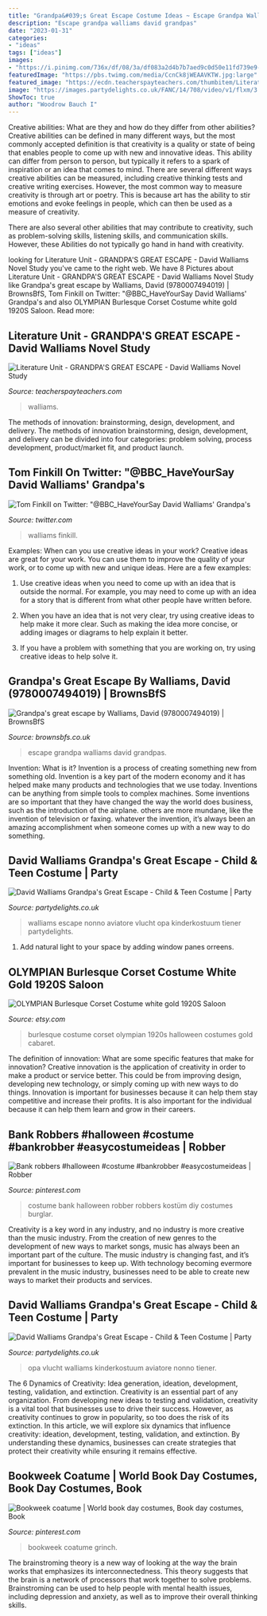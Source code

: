 ```yaml
---
title: "Grandpa&#039;s Great Escape Costume Ideas ~ Escape Grandpa Walliams David Grandpas"
description: "Escape grandpa walliams david grandpas"
date: "2023-01-31"
categories:
- "ideas"
tags: ["ideas"]
images:
- "https://i.pinimg.com/736x/df/08/3a/df083a2d4b7b7aed9c0d50e11fd739e9--robber-halloween-costume-bank-robber.jpg"
featuredImage: "https://pbs.twimg.com/media/CcnCk8jWEAAVKTW.jpg:large"
featured_image: "https://ecdn.teacherspayteachers.com/thumbitem/Literature-Unit-GRANDPA-S-GREAT-ESCAPE-David-Walliams-Novel-Study-Worksheets-2979757-1543791360/original-2979757-3.jpg"
image: "https://images.partydelights.co.uk/FANC/14/708/video/v1/flxm/3.jpg"
ShowToc: true
author: "Woodrow Bauch I"
---
```



Creative abilities: What are they and how do they differ from other abilities?
Creative abilities can be defined in many different ways, but the most commonly accepted definition is that creativity is a quality or state of being that enables people to come up with new and innovative ideas. This ability can differ from person to person, but typically it refers to a spark of inspiration or an idea that comes to mind.
There are several different ways creative abilities can be measured, including creative thinking tests and creative writing exercises. However, the most common way to measure creativity is through art or poetry. This is because art has the ability to stir emotions and evoke feelings in people, which can then be used as a measure of creativity.

There are also several other abilities that may contribute to creativity, such as problem-solving skills, listening skills, and communication skills. However, these Abilities do not typically go hand in hand with creativity.

	

		
looking for Literature Unit - GRANDPA&#039;S GREAT ESCAPE - David Walliams Novel Study you've came to the right web. We have 8 Pictures about Literature Unit - GRANDPA&#039;S GREAT ESCAPE - David Walliams Novel Study like Grandpa&#039;s great escape by Walliams, David (9780007494019) | BrownsBfS, Tom Finkill on Twitter: &quot;@BBC_HaveYourSay David Walliams&#039; Grandpa&#039;s and also OLYMPIAN Burlesque Corset Costume white gold 1920S Saloon. Read more:
		
    
## Literature Unit - GRANDPA&#039;S GREAT ESCAPE - David Walliams Novel Study

<img loading=lazy src="https://ecdn.teacherspayteachers.com/thumbitem/Literature-Unit-GRANDPA-S-GREAT-ESCAPE-David-Walliams-Novel-Study-Worksheets-2979757-1543791360/original-2979757-3.jpg" onerror="this.onerror=null;this.src='https://tse4.mm.bing.net/th?id=OIP.-T5dH5k0J0e7z2FBocxLZQAAAA&amp;pid=15.1';" alt="Literature Unit - GRANDPA&#039;S GREAT ESCAPE - David Walliams Novel Study">

_Source: teacherspayteachers.com_

>walliams. 

	

The methods of innovation: brainstorming, design, development, and delivery.
The methods of innovation brainstorming, design, development, and delivery can be divided into four categories: problem solving, process development, product/market fit, and product launch.

    
## Tom Finkill On Twitter: &quot;@BBC_HaveYourSay David Walliams&#039; Grandpa&#039;s

<img loading=lazy src="https://pbs.twimg.com/media/CcnCk8jWEAAVKTW.jpg:large" onerror="this.onerror=null;this.src='https://tse1.mm.bing.net/th?id=OIP.Ka8JjKw6Guw09Rtu_EVd_gHaNJ&amp;pid=15.1';" alt="Tom Finkill on Twitter: &quot;@BBC_HaveYourSay David Walliams&#039; Grandpa&#039;s">

_Source: twitter.com_

>walliams finkill. 

	

Examples: When can you use creative ideas in your work?
Creative ideas are great for your work. You can use them to improve the quality of your work, or to come up with new and unique ideas. Here are a few examples:
1. Use creative ideas when you need to come up with an idea that is outside the normal. For example, you may need to come up with an idea for a story that is different from what other people have written before.

2. When you have an idea that is not very clear, try using creative ideas to help make it more clear. Such as making the idea more concise, or adding images or diagrams to help explain it better.

3. If you have a problem with something that you are working on, try using creative ideas to help solve it.

    
## Grandpa&#039;s Great Escape By Walliams, David (9780007494019) | BrownsBfS

<img loading=lazy src="http://www.bibdsl.co.uk/imagegallery2/bds/201540/9780007494019.JPG" onerror="this.onerror=null;this.src='https://tse4.mm.bing.net/th?id=OIP._Rqn88dQqwc4QDaNnaxtygHaMR&amp;pid=15.1';" alt="Grandpa&#039;s great escape by Walliams, David (9780007494019) | BrownsBfS">

_Source: brownsbfs.co.uk_

>escape grandpa walliams david grandpas. 

	

Invention: What is it?
Invention is a process of creating something new from something old. Invention is a key part of the modern economy and it has helped make many products and technologies that we use today. Inventions can be anything from simple tools to complex machines. Some inventions are so important that they have changed the way the world does business, such as the introduction of the airplane. others are more mundane, like the invention of television or faxing. whatever the invention, it’s always been an amazing accomplishment when someone comes up with a new way to do something.

    
## David Walliams Grandpa&#039;s Great Escape - Child &amp; Teen Costume | Party

<img loading=lazy src="https://images.partydelights.co.uk/FANC/14/708/right/v1/flxm/2.jpg" onerror="this.onerror=null;this.src='https://tse3.mm.bing.net/th?id=OIP.5uBs3GZZojA5BvErX2QRnwHaJ4&amp;pid=15.1';" alt="David Walliams Grandpa&#039;s Great Escape - Child &amp; Teen Costume | Party">

_Source: partydelights.co.uk_

>walliams escape nonno aviatore vlucht opa kinderkostuum tiener partydelights. 

	

1. Add natural light to your space by adding window panes orreens.

    
## OLYMPIAN Burlesque Corset Costume White Gold 1920S Saloon

<img loading=lazy src="https://img1.etsystatic.com/000/1/5530464/il_570xN.214568723.jpg" onerror="this.onerror=null;this.src='https://tse1.mm.bing.net/th?id=OIP.06CZ3JHaDiwSwQ9GoYcH1wHaLH&amp;pid=15.1';" alt="OLYMPIAN Burlesque Corset Costume white gold 1920S Saloon">

_Source: etsy.com_

>burlesque costume corset olympian 1920s halloween costumes gold cabaret. 

	

The definition of innovation: What are some specific features that make for innovation?
Creative innovation is the application of creativity in order to make a product or service better. This could be from improving design, developing new technology, or simply coming up with new ways to do things. Innovation is important for businesses because it can help them stay competitive and increase their profits. It is also important for the individual because it can help them learn and grow in their careers.

    
## Bank Robbers #halloween #costume #bankrobber #easycostumeideas | Robber

<img loading=lazy src="https://i.pinimg.com/736x/df/08/3a/df083a2d4b7b7aed9c0d50e11fd739e9--robber-halloween-costume-bank-robber.jpg" onerror="this.onerror=null;this.src='https://tse2.mm.bing.net/th?id=OIP.J3l5xTEB1UmFzT8psPsWUQHaK0&amp;pid=15.1';" alt="Bank robbers #halloween #costume #bankrobber #easycostumeideas | Robber">

_Source: pinterest.com_

>costume bank halloween robber robbers kostüm diy costumes burglar. 

	

Creativity is a key word in any industry, and no industry is more creative than the music industry. From the creation of new genres to the development of new ways to market songs, music has always been an important part of the culture. The music industry is changing fast, and it’s important for businesses to keep up. With technology becoming evermore prevalent in the music industry, businesses need to be able to create new ways to market their products and services.

    
## David Walliams Grandpa&#039;s Great Escape - Child &amp; Teen Costume | Party

<img loading=lazy src="https://images.partydelights.co.uk/FANC/14/708/video/v1/flxm/3.jpg" onerror="this.onerror=null;this.src='https://tse1.mm.bing.net/th?id=OIP.CnGnxiEZ7HyFqh5ZFi8stgHaJ3&amp;pid=15.1';" alt="David Walliams Grandpa&#039;s Great Escape - Child &amp; Teen Costume | Party">

_Source: partydelights.co.uk_

>opa vlucht walliams kinderkostuum aviatore nonno tiener. 

	

The 6 Dynamics of Creativity: Idea generation, ideation, development, testing, validation, and extinction.
Creativity is an essential part of any organization. From developing new ideas to testing and validation, creativity is a vital tool that businesses use to drive their success. However, as creativity continues to grow in popularity, so too does the risk of its extinction. In this article, we will explore six dynamics that influence creativity: ideation, development, testing, validation, and extinction. By understanding these dynamics, businesses can create strategies that protect their creativity while ensuring it remains effective.

    
## Bookweek Coatume | World Book Day Costumes, Book Day Costumes, Book

<img loading=lazy src="https://i.pinimg.com/originals/45/89/8e/45898e5ddb076416c80ba66ba7f7fdb5.jpg" onerror="this.onerror=null;this.src='https://tse1.mm.bing.net/th?id=OIP.I2SY63F7NmVhZz9fw7Y5ywHaJ4&amp;pid=15.1';" alt="Bookweek coatume | World book day costumes, Book day costumes, Book">

_Source: pinterest.com_

>bookweek coatume grinch. 

	

The brainstroming theory is a new way of looking at the way the brain works that emphasizes its interconnectedness. This theory suggests that the brain is a network of processors that work together to solve problems. Brainstroming can be used to help people with mental health issues, including depression and anxiety, as well as to improve their overall thinking skills.

